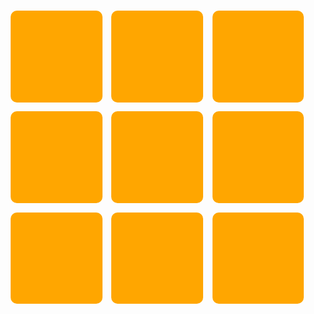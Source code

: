 


<html>
<head>
	<style>
body{
	margin: 0
}
.box{
	padding: 3% 0 0 3%;
}
.n{
    padding: 30% 0 0 0;
    margin: 0 3% 3% 0;
    width: 30%;
    background-color:#FFA600;
    border-radius: 10px;
    float: left;
}
	</style>
</head>
<meta charset="utf-8">
<meta name="viewport" content="width=device-width, initial-scale=1">
<body>
<div class="box">
	<div class="n"></div>
	<div class="n"></div>
	<div class="n"></div>
	<div class="n"></div>
	<div class="n"></div>
	<div class="n"></div>
	<div class="n"></div>
	<div class="n"></div>
	<div class="n"></div>
</div>
</body>
